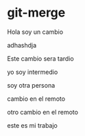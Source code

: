 # git-merge

Hola soy un cambio


adhashdja

Este cambio sera tardio

yo soy intermedio

soy otra persona

cambio en el remoto

otro cambio en el remoto

este es mi trabajo

